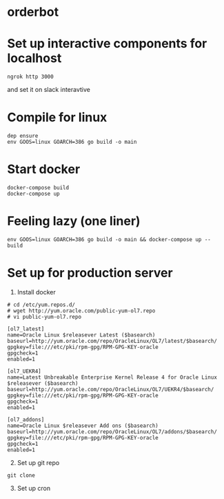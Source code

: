 # orderbot

# Set up interactive components for localhost
```
ngrok http 3000
```
and set it on slack interavtive

# Compile for linux
```
dep ensure
env GOOS=linux GOARCH=386 go build -o main
```
# Start docker
```
docker-compose build
docker-compose up
```

# Feeling lazy (one liner)
```
env GOOS=linux GOARCH=386 go build -o main && docker-compose up --build
```

# Set up for production server
1. Install docker
```
# cd /etc/yum.repos.d/
# wget http://yum.oracle.com/public-yum-ol7.repo
# vi public-yum-ol7.repo

[ol7_latest]
name=Oracle Linux $releasever Latest ($basearch)
baseurl=http://yum.oracle.com/repo/OracleLinux/OL7/latest/$basearch/
gpgkey=file:///etc/pki/rpm-gpg/RPM-GPG-KEY-oracle
gpgcheck=1
enabled=1

[ol7_UEKR4]
name=Latest Unbreakable Enterprise Kernel Release 4 for Oracle Linux $releasever ($basearch)
baseurl=http://yum.oracle.com/repo/OracleLinux/OL7/UEKR4/$basearch/
gpgkey=file:///etc/pki/rpm-gpg/RPM-GPG-KEY-oracle
gpgcheck=1
enabled=1

[ol7_addons]
name=Oracle Linux $releasever Add ons ($basearch)
baseurl=http://yum.oracle.com/repo/OracleLinux/OL7/addons/$basearch/
gpgkey=file:///etc/pki/rpm-gpg/RPM-GPG-KEY-oracle
gpgcheck=1
enabled=1
```
2. Set up git repo
```
git clone 
```
3. Set up cron
